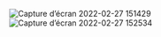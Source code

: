 ![Capture d’écran 2022-02-27 151429](https://user-images.githubusercontent.com/43423295/155886459-8028dc6e-af5d-4922-931a-1d0e5d76d73d.png)
![Capture d’écran 2022-02-27 152534](https://user-images.githubusercontent.com/43423295/155886460-9a363bab-9ad2-4a6c-a75c-d81404e899bd.png)
